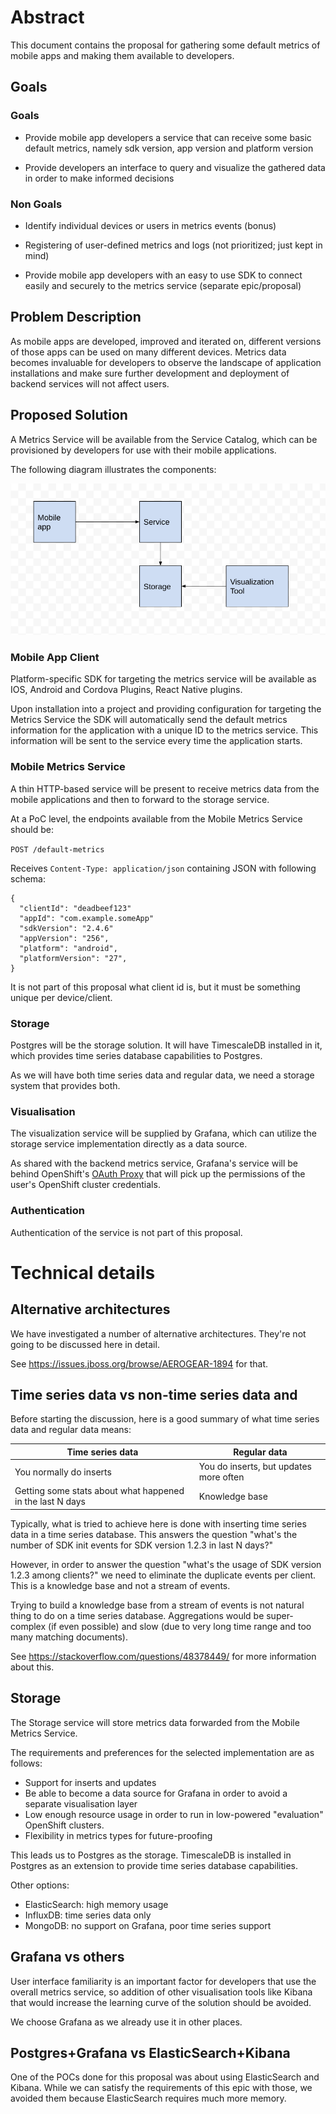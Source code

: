 # Abstract

This document contains the proposal for gathering some default metrics of mobile apps and making them available to developers.

## Goals

### Goals

- Provide mobile app developers a service that can receive some basic default metrics, namely sdk version, app version and platform version

- Provide developers an interface to query and visualize the gathered data in order to make informed decisions

### Non Goals

- Identify individual devices or users in metrics events (bonus)

- Registering of user-defined metrics and logs (not prioritized; just kept in mind)

- Provide mobile app developers with an easy to use SDK to connect easily and securely to the metrics service (separate epic/proposal)

## Problem Description

As mobile apps are developed, improved and iterated on, different versions of those apps can be used on many different devices. 
Metrics data becomes invaluable for developers to observe the landscape of application installations and make sure further 
development and deployment of backend services will not affect users.

## Proposed Solution

A Metrics Service will be available from the Service Catalog, which can be provisioned by developers for use with their mobile applications.

The following diagram illustrates the components:

![service diagram](./default-mobile-metrics-system-landscape.png)

### Mobile App Client

Platform-specific SDK for targeting the metrics service will be available as IOS, Android and Cordova Plugins, React Native plugins.

Upon installation into a project and providing configuration for targeting the Metrics Service the SDK will automatically 
send the default metrics information for the application with a unique ID to the metrics service.
This information will be sent to the service every time the application starts.  

### Mobile Metrics Service

A thin HTTP-based service will be present to receive metrics data from the mobile applications and then to forward to the storage service.

At a PoC level, the endpoints available from the Mobile Metrics Service should be:

`POST /default-metrics`

Receives `Content-Type: application/json` containing JSON with following schema:
```
{
  "clientId": "deadbeef123"
  "appId": "com.example.someApp"
  "sdkVersion": "2.4.6"
  "appVersion": "256",
  "platform": "android",
  "platformVersion": "27",
}
```

It is not part of this proposal what client id is, but it must be something unique per device/client.

### Storage

Postgres will be the storage solution. It will have TimescaleDB installed in it, which provides time series database capabilities to Postgres.

As we will have both time series data and regular data, we need a storage system that provides both.

### Visualisation

The visualization service will be supplied by Grafana, which can utilize the storage service implementation directly as a data source.

As shared with the backend metrics service, Grafana's service will be behind OpenShift's [OAuth Proxy](https://github.com/openshift/oauth-proxy) 
that will pick up the permissions of the user's OpenShift cluster credentials.

### Authentication

Authentication of the service is not part of this proposal.

# Technical details

## Alternative architectures

We have investigated a number of alternative architectures. They're not going to be discussed here in detail. 

See <https://issues.jboss.org/browse/AEROGEAR-1894> for that. 

## Time series data vs non-time series data and 

Before starting the discussion, here is a good summary of what time series data and regular data means:

| Time series data                                          | Regular data                           |
|-----------------------------------------------------------|----------------------------------------|
| You normally do inserts                                   | You do inserts, but updates more often |
| Getting some stats about what happened in the last N days | Knowledge base                         |

Typically, what is tried to achieve here is done with inserting time series data in a time series database.
This answers the question "what's the number of SDK init events for SDK version 1.2.3 in last N days?"

However, in order to answer the question "what's the usage of SDK version 1.2.3 among clients?" we need to eliminate the duplicate events per client.
This is a knowledge base and not a stream of events.

Trying to build a knowledge base from a stream of events is not natural thing to do on a time series database. Aggregations would be super-complex 
(if even possible) and slow (due to very long time range and too many matching documents).

See <https://stackoverflow.com/questions/48378449/> for more information about this.

## Storage

The Storage service will store metrics data forwarded from the Mobile Metrics Service.

The requirements and preferences for the selected implementation are as follows:

- Support for inserts and updates
- Be able to become a data source for Grafana in order to avoid a separate visualisation layer
- Low enough resource usage in order to run in low-powered "evaluation" OpenShift clusters.
- Flexibility in metrics types for future-proofing

This leads us to Postgres as the storage. TimescaleDB is installed in Postgres as an extension to provide time series database capabilities.

Other options:
- ElasticSearch: high memory usage
- InfluxDB: time series data only
- MongoDB: no support on Grafana, poor time series support

## Grafana vs others

User interface familiarity is an important factor for developers that use the overall metrics service, so addition of other visualisation 
tools like Kibana that would increase the learning curve of the solution should be avoided.

We choose Grafana as we already use it in other places.


## Postgres+Grafana vs ElasticSearch+Kibana

One of the POCs done for this proposal was about using ElasticSearch and Kibana. While we can satisfy the requirements of this epic with those, we avoided them because
 ElasticSearch requires much more memory.